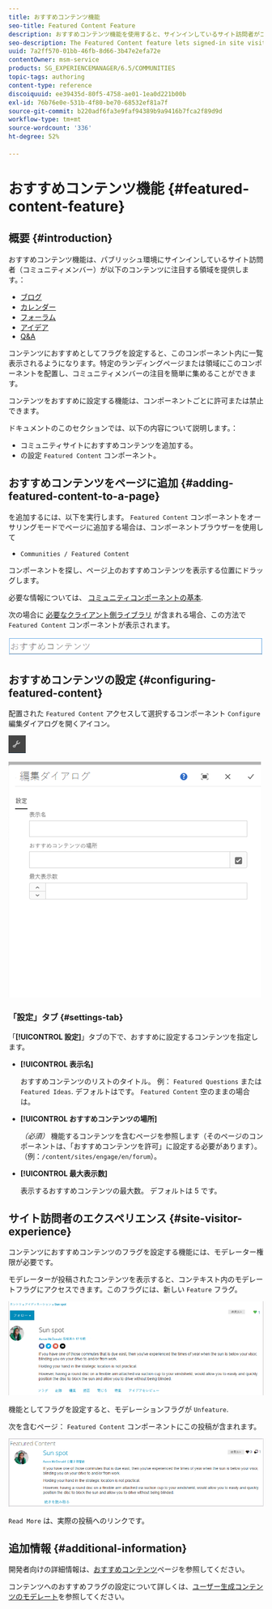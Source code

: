 ```yaml
---
title: おすすめコンテンツ機能
seo-title: Featured Content Feature
description: おすすめコンテンツ機能を使用すると、サインインしているサイト訪問者がコンテンツに注目します
seo-description: The Featured Content feature lets signed-in site visitors highlight content
uuid: 7a2ff570-01bb-46fb-8d66-3b47e2efa72e
contentOwner: msm-service
products: SG_EXPERIENCEMANAGER/6.5/COMMUNITIES
topic-tags: authoring
content-type: reference
discoiquuid: ee39435d-80f5-4758-ae01-1ea0d221b00b
exl-id: 76b76e0e-531b-4f80-be70-68532ef81a7f
source-git-commit: b220adf6fa3e9faf94389b9a9416b7fca2f89d9d
workflow-type: tm+mt
source-wordcount: '336'
ht-degree: 52%

---
```


# おすすめコンテンツ機能 {#featured-content-feature}

## 概要 {#introduction}

おすすめコンテンツ機能は、パブリッシュ環境にサインインしているサイト訪問者（コミュニティメンバー）が以下のコンテンツに注目する領域を提供します。：

* [ブログ](blog-feature.md)
* [カレンダー](calendar.md)
* [フォーラム](forum.md)
* [アイデア](ideation-feature.md)
* [Q&amp;A](working-with-qna.md)

コンテンツにおすすめとしてフラグを設定すると、このコンポーネント内に一覧表示されるようになります。特定のランディングページまたは領域にこのコンポーネントを配置し、コミュニティメンバーの注目を簡単に集めることができます。

コンテンツをおすすめに設定する機能は、コンポーネントごとに許可または禁止できます。

ドキュメントのこのセクションでは、以下の内容について説明します。：

* コミュニティサイトにおすすめコンテンツを追加する。
* の設定 `Featured Content` コンポーネント。

## おすすめコンテンツをページに追加 {#adding-featured-content-to-a-page}

を追加するには、以下を実行します。 `Featured Content` コンポーネントをオーサリングモードでページに追加する場合は、コンポーネントブラウザーを使用して

* `Communities / Featured Content`

コンポーネントを探し、ページ上のおすすめコンテンツを表示する位置にドラッグします。

必要な情報については、 [コミュニティコンポーネントの基本](basics.md).

次の場合に [必要なクライアント側ライブラリ](essentials-featured.md#essentials-for-client-side) が含まれる場合、この方法で `Featured Content` コンポーネントが表示されます。

![featuredcontent](assets/featuredcontent.png)

## おすすめコンテンツの設定 {#configuring-featured-content}

配置された `Featured Content` アクセスして選択するコンポーネント `Configure` 編集ダイアログを開くアイコン。

![configure-new](assets/configure-new.png)

![featuredcontent1](assets/featuredcontent1.png)

### 「設定」タブ {#settings-tab}

「**[!UICONTROL 設定]**」タブの下で、おすすめに設定するコンテンツを指定します。

* **[!UICONTROL 表示名]**

   おすすめコンテンツのリストのタイトル。 例： `Featured Questions` または `Featured Ideas`. デフォルトはです。 `Featured Content` 空のままの場合は。

* **[!UICONTROL おすすめコンテンツの場所]**

   *（必須）* 機能するコンテンツを含むページを参照します（そのページのコンポーネントは、「おすすめコンテンツを許可」に設定する必要があります）。 （例：`/content/sites/engage/en/forum`）。

* **[!UICONTROL 最大表示数]**

   表示するおすすめコンテンツの最大数。 デフォルトは 5 です。

## サイト訪問者のエクスペリエンス {#site-visitor-experience}

コンテンツにおすすめコンテンツのフラグを設定する機能には、モデレーター権限が必要です。

モデレーターが投稿されたコンテンツを表示すると、コンテキスト内のモデレートフラグにアクセスできます。このフラグには、新しい `Feature` フラグ。

![site-visitor-experience](assets/site-visitor-experience.png)

機能としてフラグを設定すると、モデレーションフラグが `Unfeature`.

次を含むページ： `Featured Content` コンポーネントにこの投稿が含まれます。

![site-visitor-experience1](assets/site-visitor-experience1.png)

`Read More` は、実際の投稿へのリンクです。

## 追加情報 {#additional-information}

開発者向けの詳細情報は、[おすすめコンテンツ](essentials-featured.md)ページを参照してください。

コンテンツへのおすすめフラグの設定について詳しくは、[ユーザー生成コンテンツのモデレート](moderate-ugc.md)を参照してください。
